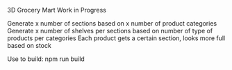 3D Grocery Mart
Work in Progress

Generate x number of sections based on x number of product categories
Generate x number of shelves per sections based on number of type of products per categories
Each product gets a certain section, looks more full based on stock



Use to build: 
npm run build